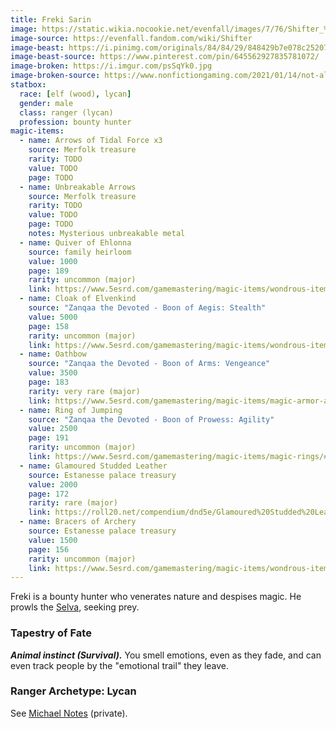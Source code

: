 ```yaml
---
title: Freki Sarin
image: https://static.wikia.nocookie.net/evenfall/images/7/76/Shifter_%282%29.jpg
image-source: https://evenfall.fandom.com/wiki/Shifter
image-beast: https://i.pinimg.com/originals/84/84/29/848429b7e078c252073beb4511d79b8d.png
image-beast-source: https://www.pinterest.com/pin/645562927835781072/
image-broken: https://i.imgur.com/psSqYk0.jpg
image-broken-source: https://www.nonfictiongaming.com/2021/01/14/not-all-who-wander-are-lost-a-rangers-guide/
statbox:
  race: [elf (wood), lycan]
  gender: male
  class: ranger (lycan)
  profession: bounty hunter
magic-items:
  - name: Arrows of Tidal Force x3
    source: Merfolk treasure
    rarity: TODO
    value: TODO
    page: TODO
  - name: Unbreakable Arrows
    source: Merfolk treasure
    rarity: TODO
    value: TODO
    page: TODO
    notes: Mysterious unbreakable metal
  - name: Quiver of Ehlonna
    source: family heirloom
    value: 1000
    page: 189
    rarity: uncommon (major)
    link: https://www.5esrd.com/gamemastering/magic-items/wondrous-items/#Efficient_Quiver
  - name: Cloak of Elvenkind
    source: "Zanqaa the Devoted - Boon of Aegis: Stealth"
    value: 5000
    page: 158
    rarity: uncommon (major)
    link: https://www.5esrd.com/gamemastering/magic-items/wondrous-items#TOC-Cloak-of-Elvenkind
  - name: Oathbow
    source: "Zanqaa the Devoted - Boon of Arms: Vengeance"
    value: 3500
    page: 183
    rarity: very rare (major)
    link: https://www.5esrd.com/gamemastering/magic-items/magic-armor-and-weapons/#Oathbow
  - name: Ring of Jumping
    source: "Zanqaa the Devoted - Boon of Prowess: Agility"
    value: 2500
    page: 191
    rarity: uncommon (major)
    link: https://www.5esrd.com/gamemastering/magic-items/magic-rings/#Ring_of_Mind_Shielding
  - name: Glamoured Studded Leather
    source: Estanesse palace treasury
    value: 2000
    page: 172
    rarity: rare (major)
    link: https://roll20.net/compendium/dnd5e/Glamoured%20Studded%20Leather#content
  - name: Bracers of Archery
    source: Estanesse palace treasury
    value: 1500
    page: 156
    rarity: uncommon (major)
    link: https://www.5esrd.com/gamemastering/magic-items/wondrous-items/#Bracers_of_Archery
---
```


Freki is a bounty hunter who venerates nature and despises magic. He prowls the [Selva](../locales/selva), seeking prey.

### Tapestry of Fate

***Animal instinct (Survival).*** You smell emotions, even as they fade, and can even track people by the "emotional trail" they leave.

### Ranger Archetype: Lycan

See [Michael Notes](https://docs.google.com/document/d/1jW6C18YXFjFbQLlxqswN5RtnKNhwHLTKqb9xgJ6qwSA/edit) (private).
